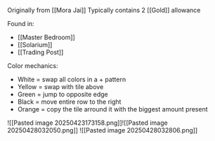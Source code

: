 
Originally from [[Mora Jai]]
Typically contains 2 [[Gold]] allowance

Found in:
- [[Master Bedroom]]
- [[Solarium]]
- [[Trading Post]]

Color mechanics:
- White = swap all colors in a + pattern
- Yellow = swap with tile above
- Green = jump to opposite edge
- Black = move entire row to the right
- Orange = copy the tile arround it with the biggest amount present

![[Pasted image 20250423173158.png]]![[Pasted image 20250428032050.png]]
![[Pasted image 20250428032806.png]]